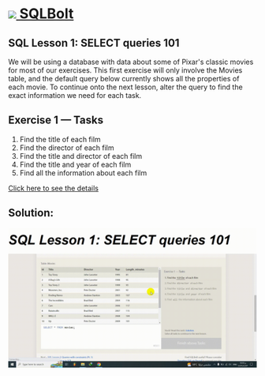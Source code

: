 # [<img src="https://sqlbolt.com/cs/images/favicon.png"/> SQLBolt](https://sqlbolt.com/)

## SQL Lesson 1: SELECT queries 101
We will be using a database with data about some of Pixar's classic movies for most of our exercises. This first exercise will only involve the Movies table, and the default query below currently shows all the properties of each movie. To continue onto the next lesson, alter the query to find the exact information we need for each task.

## Exercise 1 — Tasks
1. Find the title of each film
2. Find the director of each film
3. Find the title and director of each film
4. Find the title and year of each film
5. Find all the information about each film

[Click here to see the details](https://sqlbolt.com/lesson/select_queries_introduction)

## Solution:
![EX1](./Ex1.gif)